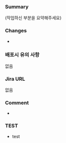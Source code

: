 ### Summary

(작업하신 부분을 요약해주세요)

### Changes

-

### 배포시 유의 사항

없음

### Jira URL

없음

### Comment

-

### TEST

- test 
  
